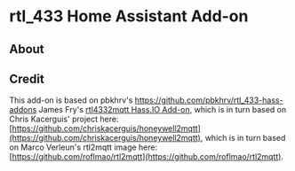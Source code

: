 # rtl_433 Home Assistant Add-on

## About



## Credit

This add-on is based on pbkhrv's https://github.com/pbkhrv/rtl_433-hass-addons James Fry's [rtl4332mqtt Hass.IO Add-on](https://github.com/james-fry/hassio-addons/tree/master/rtl4332mqtt), which is in turn based on Chris Kacerguis' project here: [https://github.com/chriskacerguis/honeywell2mqtt](https://github.com/chriskacerguis/honeywell2mqtt), which is in turn based on Marco Verleun's rtl2mqtt image here: [https://github.com/roflmao/rtl2mqtt](https://github.com/roflmao/rtl2mqtt).

